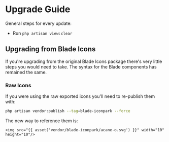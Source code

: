 # Upgrade Guide

General steps for every update:

- Run `php artisan view:clear`

## Upgrading from Blade Icons

If you're upgrading from the original Blade Icons package there's very little steps you would need to take. The syntax for the Blade components has remained the same.

### Raw Icons

If you were using the raw exported icons you'll need to re-publish them with:

```bash
php artisan vendor:publish --tag=blade-iconpark --force
```

The new way to reference them is:

```blade
<img src="{{ asset('vendor/blade-iconpark/acane-o.svg') }}" width="10" height="10"/>
```
